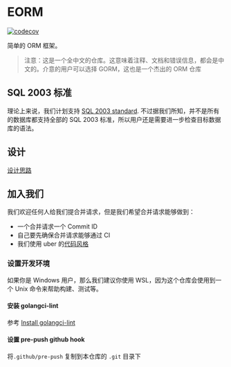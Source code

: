 # EORM

[![codecov](https://codecov.io/gh/gotomicro/eorm/branch/main/graph/badge.svg?token=vc0BDor3Lk)](https://codecov.io/gh/gotomicro/eorm)

简单的 ORM 框架。

> 注意：这是一个全中文的仓库。这意味着注释、文档和错误信息，都会是中文的。介意的用户可以选择 GORM，这也是一个杰出的 ORM 仓库

## SQL 2003 标准
理论上来说，我们计划支持 [SQL 2003 standard](https://ronsavage.github.io/SQL/sql-2003-2.bnf.html#query%20specification). 不过据我们所知，并不是所有的数据库都支持全部的 SQL 2003 标准，所以用户还是需要进一步检查目标数据库的语法。

## 设计

[设计思路](./docs/design.md)

## 加入我们

我们欢迎任何人给我们提合并请求，但是我们希望合并请求能够做到：
- 一个合并请求一个 Commit ID
- 自己要先确保合并请求能够通过 CI
- 我们使用 uber 的[代码风格](https://github.com/uber-go/guide/blob/master/style.md)

### 设置开发环境

如果你是 Windows 用户，那么我们建议你使用 WSL，因为这个仓库会使用到一个 Unix 命令来帮助构建、测试等。

#### 安装 golangci-lint
参考 [Install golangci-lint](https://golangci-lint.run/usage/install/)
#### 设置 pre-push github hook
将`.github/pre-push` 复制到本仓库的 `.git` 目录下